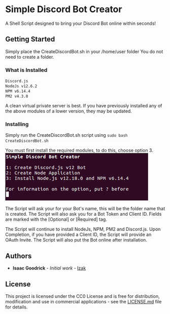 # Simple Discord Bot Creator

A Shell Script designed to bring your Discord Bot online within seconds!

## Getting Started

Simply place the CreateDiscordBot.sh in your /home/user folder
You do not need to create a folder.

### What is Installed

```
Discord.js
NodeJs v12.6.2
NPM v6.14.4
PM2 v4.3.0
```

A clean virtual private server is best. 
If you have previously installed any of the above modules of a lower version, they may be updated.

### Installing

Simply run the CreateDiscordBot.sh script using ```sudo bash CreateDiscordBot.sh```

You must first install the required modules, to do this, choose option 3.
![Output](https://github.com/Izak-cmd/SimpleDiscordBotCreator/blob/master/embed/output.png?raw=true)

The Script will ask your for your Bot's name, this will be the folder name that is created.
The Script will also ask you for a Bot Token and Client ID.
Fields are marked with the [Optional] or [Required] tag.

The Script will continue to install NodeJs, NPM, PM2 and Discord.js.
Upon Completion, if you have provided a Client ID, the Script will provide an OAuth Invite.
The Script will also put the Bot online after installation.

## Authors

* **Isaac Goodrick** - *Initial work* - [Izak](https://github.com/Izak-cmd)

## License

This project is licensed under the CC0 License and is free for distribution, modification and use in commercial applications - see the [LICENSE.md](LICENSE.md) file for details.
